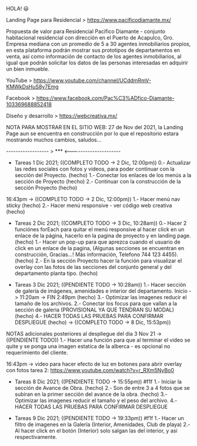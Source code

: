<!-- @format -->

HOLA! 😃

Landing Page para Residencial > https://www.pacificodiamante.mx/

Propuesta de valor para Residencial Pacífico Diamante - conjunto habitacional residencial con dirección en el Puerto de Acapulco, Gro. Empresa mediana con un promedio de 5 a 30 agentes inmobiliarios propios, en esta plataforma podrán mostrar sus prototipos de departamentos en venta, así como información de contacto de los agentes inmobiliarios, al igual que podrán solicitar los datos de las personas interesadas en adquirir un bien inmueble.

YouTube > https://www.youtube.com/channel/UCddmRmV-KMWkDsHuS8y7Emg

Facebook > https://www.facebook.com/Pac%C3%ADfico-Diamante-103369688852418

Diseño y desarrollo > https://webcreativa.mx/

NOTA PARA MOSTRAR EN EL SITIO WEB: 27 de Nov del 2021, la Landing Page aun se encuentra en construcción por lo que el repositorio estara mostrando muchos cambios, saludos...

------------------ > \*\*\* <---------------------

- Tareas 1 Dic 2021; ((COMPLETO TODO -> 2 Dic, 12:00pm))
  0.- Actualizar las redes sociales con fotos y videos, para poder continuar con la sección del Proyecto. (hecho)
  1.- Conectar los enlaces de los menús a la sección de Proyecto (hecho)
  2.- Continuar con la construcción de la sección Proyecto (hecho)

16:43pm -> ((COMPLETO TODO -> 2 Dic, 12:00pm))
1.- Hacer menú nav sticky (hecho)
2.- Hacer menú responsive - ver código web creativa (hecho)

- Tareas 2 Dic 2021; ((COMPLETO TODO -> 3 Dic, 10:28am))
  0.- Hacer 2 funciónes forEach para quitar el menú responsive al hacer click en un enlace de la página, hacerlo en la pagina de proyecto y en landing page. (hecho)
  1.- Hacer un pop-up para que aprezca cuando el usuario de click en un enlace de la pagina, (Algunas secciones se encuentran en construcción, Gracias...! Más información, Telefono 744 123 4455). (hecho)
  2.- En la sección Proyecto hacer la función para visualizar el overlay con las fotos de las secciones del conjunto general y del departamento planta tipo. (hecho)

- Tareas 3 Dic 2021; ((PENDIENTE TODO -> 10:28am))
  1.- Hacer sección de galería de imágenes, amenidades e interior del departamento. Inicio -> 11:20am -> FIN 2:49pm (hecho)
  3.- Optimizar las imagenes reducir el tamaño de los archivos.
  2.- Conectar los focus para que vallan a la sección de galeria (PROVISIONAL YA QUE TENDRAN SU MODAL) (hecho)
  4.- HACER TODAS LAS PRUEBAS PARA CONFIRMAR DESPLIEGUE (hecho)
  -> ((COMPLETO TODO -> 8 Dic, 15:53pm))

NOTAS adicionales posteriores al despliegue del dia 3 Nov 21 -> ((PENDIENTE TODO))
1.- Hacer una función para que al terminar el video se quite y se ponga una imagen estatica de la alberca - es opcional no requerimiento del cliente.

16:43pm -> video para hacer efecto de luz en botones para abrir overlay con fotos tarea 2: https://www.youtube.com/watch?v=r_RXm5NyBo0

- Tareas 8 Dic 2021; ((PENDIENTE TODO -> 15:55pm)) #f1f
  1.- Iniciar la sección de Avance de Obra. (hecho)
  2.- Son de entre 3 a 4 fotos que se subiran en la primer sección del avance de la obra. (hecho)
  3.- Optimizar las imagenes reducir el tamaño y el peso del archivo.
  4.- HACER TODAS LAS PRUEBAS PARA CONFIRMAR DESPLIEGUE

- Tareas 9 Dic 2021; ((PENDIENTE TODO -> 19:33pm)) #f1f
  1.- Hacer un filtro de imagenes en la Galería
  (Interior, Amenidades, Club de playa)
  2.- Al hacer click en el botón (Interior) solo salgan las del
  interior, y asi respectivamente.

